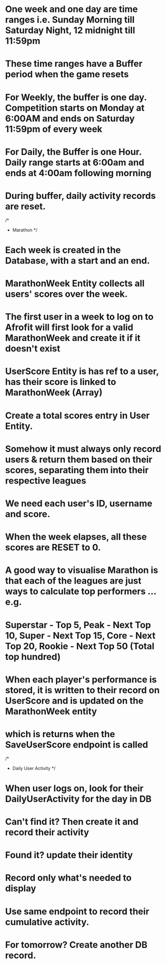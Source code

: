 # One week and one day are time ranges i.e. Sunday Morning till Saturday Night, 12 midnight till 11:59pm
# These time ranges have a Buffer period when the game resets
# For Weekly, the buffer is one day. Competition starts on Monday at 6:00AM and ends on Saturday 11:59pm of every week
# For Daily, the Buffer is one Hour. Daily range starts at 6:00am and ends at 4:00am following morning
# During buffer, daily activity records are reset.

/*
 * Marathon
 */

# Each week is created in the Database, with a start and an end.
# MarathonWeek Entity collects all users' scores over the week.
# The first user in a week to log on to Afrofit will first look for a valid MarathonWeek and create it if it doesn't exist
# UserScore Entity is has ref to a user, has their score is linked to MarathonWeek (Array)
# Create a total scores entry in User Entity.
# Somehow it must always only record users & return them based on their scores, separating them into their respective leagues
# We need each user's ID, username and score.
# When the week elapses, all these scores are RESET to 0.
# A good way to visualise Marathon is that each of the leagues are just ways to calculate top performers ... e.g.
# Superstar - Top 5, Peak - Next Top 10, Super - Next Top 15, Core - Next Top 20, Rookie - Next Top 50 (Total top hundred)
# When each player's performance is stored, it is written to their record on UserScore and is updated on the MarathonWeek entity
# which is returns when the SaveUserScore endpoint is called

/*
 * Daily User Activity
 */

# When user logs on, look for their DailyUserActivity for the day in DB
# Can't find it? Then create it and record their activity
# Found it? update their identity
# Record only what's needed to display
# Use same endpoint to record their cumulative activity.
# For tomorrow? Create another DB record.
